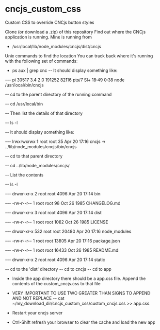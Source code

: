 # cncjs_custom_css
Custom CSS to override CNCjs button styles

Clone (or download a .zip) of this repository
Find out where the CNCjs application is running. Mine is running from 
-  /usr/local/lib/node_modules/cncjs/dist/cncjs

Unix commands to find the location
You can track back where it's running with the following set of commands:
- ps aux | grep cnc
-- It should display something like:  

--- pi       30517  3.4  2.0 191252 82116 pts/7    Sl+  18:49   0:38 node /usr/local/bin/cncjs

-- cd to the parent directory of the running command

-- cd /usr/local/bin

-- Then list the details of that directory

-- ls -l

-- It should display something like:

--- lrwxrwxrwx 1 root root 35 Apr 20 17:16 cncjs -> ../lib/node_modules/cncjs/bin/cncjs

-- cd to that parent directory

-- cd ../lib/node_modules/cncjs/

-- List the contents

-- ls -l

--- drwxr-xr-x   2 root root  4096 Apr 20 17:14 bin

--- -rw-r--r--   1 root root    98 Oct 26  1985 CHANGELOG.md

--- drwxr-xr-x   3 root root  4096 Apr 20 17:14 dist

--- -rw-r--r--   1 root root  1082 Oct 26  1985 LICENSE

--- drwxr-xr-x 532 root root 20480 Apr 20 17:16 node_modules

--- -rw-r--r--   1 root root 13805 Apr 20 17:16 package.json

--- -rw-r--r--   1 root root 16433 Oct 26  1985 README.md

--- drwxr-xr-x   2 root root  4096 Apr 20 17:14 static


-- cd to the 'dist' directory
-- cd to cncjs
-- cd to app

- Inside the app directory there should be a app.css file. Append the contents of the custom_cncjs.css to that file
- VERY IMPORTANT TO USE TWO GREATER THAN SIGNS TO APPEND AND NOT REPLACE
-- cat ~/my_download_dir/cncjs_custom_css/custom_cncjs.css >> app.css

- Restart your cncjs server
- Ctrl-Shift refresh your browser to clear the cache and load the new app



